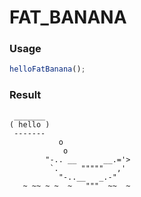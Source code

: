 
FAT_BANANA
===

### Usage

```js
helloFatBanana();
```

### Result

```
 _______
( hello )
 -------
           o
            o
        "-.. __      __.='>
         `.     """""   ,'
           "-..__   _.-"
   ~ ~~ ~ ~  ~   """  ~~  ~
```
    